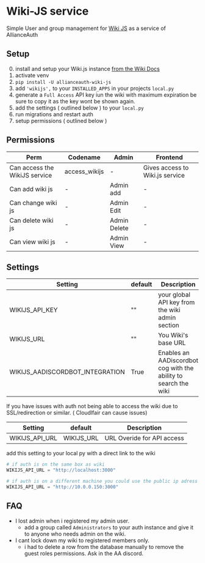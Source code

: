 # Wiki-JS service

Simple User and group management for [Wiki JS](https://wiki.js.org/) as a service of AllianceAuth

## Setup

0. install and setup your Wiki.js instance [from the Wiki Docs](https://docs.requarks.io/)
1. activate venv
2. `pip install -U allianceauth-wiki-js`
3. add `'wikijs',` to your `INSTALLED_APPS` in your projects `local.py`
4. generate a `Full Access` API key iun the wiki with maximum expiration be sure to copy it as the key wont be shown again.
5. add the settings ( outlined below ) to your `local.py`
6. run migrations and restart auth
7. setup permissions ( outlined below )

## Permissions

| Perm                          | Codename      | Admin        | Frontend                        |
| ----------------------------- | ------------- | ------------ | ------------------------------- |
| Can access the WikiJS service | access_wikijs | -            | Gives access to Wiki.js service |
| Can add wiki js               | -             | Admin add    | -                               |
| Can change wiki js            | -             | Admin Edit   | -                               |
| Can delete wiki js            | -             | Admin Delete | -                               |
| Can view wiki js              | -             | Admin View   | -                               |

## Settings

| Setting                         | default | Description                                                     |
| ------------------------------- | ------- | --------------------------------------------------------------- |
| WIKIJS_API_KEY                  | ""      | your global API key from the wiki admin section                 |
| WIKIJS_URL                      | ""      | You Wiki's base URL                                             |
| WIKIJS_AADISCORDBOT_INTEGRATION | True    | Enables an AADiscordbot cog with the ability to search the wiki |

If you have issues with auth not being able to access the wiki due to SSL/redirection or similar. ( Cloudlfair can cause issues)

| Setting        | default    | Description                |
| -------------- | ---------- | -------------------------- |
| WIKIJS_API_URL | WIKIJS_URL | URL Overide for API access |

add this setting to your local py with a direct link to the wiki

```python
# if auth is on the same box as wiki
WIKIJS_API_URL = "http://localhost:3000"

# if auth is on a different machine you could use the public ip adress of that machine.
WIKIJS_API_URL = "http://10.0.0.150:3000"
```

## FAQ

- I lost admin when i registered my admin user.
  - add a group called `Administrators` to your auth instance and give it to anyone who needs admin on the wiki.
- I cant lock down my wiki to registered members only.
  - i had to delete a row from the database manually to remove the guest roles permissions. Ask in the AA discord.
